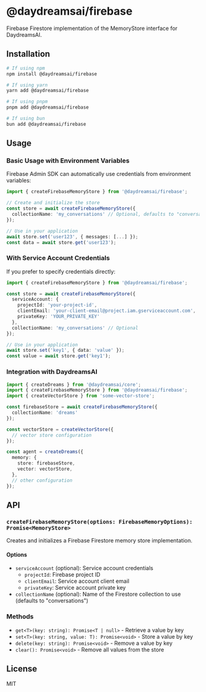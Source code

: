 # @daydreamsai/firebase

Firebase Firestore implementation of the MemoryStore interface for DaydreamsAI.

## Installation

```bash
# If using npm
npm install @daydreamsai/firebase

# If using yarn
yarn add @daydreamsai/firebase

# If using pnpm
pnpm add @daydreamsai/firebase

# If using bun
bun add @daydreamsai/firebase
```

## Usage

### Basic Usage with Environment Variables

Firebase Admin SDK can automatically use credentials from environment variables:

```typescript
import { createFirebaseMemoryStore } from '@daydreamsai/firebase';

// Create and initialize the store
const store = await createFirebaseMemoryStore({
  collectionName: 'my_conversations' // Optional, defaults to "conversations"
});

// Use in your application
await store.set('user123', { messages: [...] });
const data = await store.get('user123');
```

### With Service Account Credentials

If you prefer to specify credentials directly:

```typescript
import { createFirebaseMemoryStore } from '@daydreamsai/firebase';

const store = await createFirebaseMemoryStore({
  serviceAccount: {
    projectId: 'your-project-id',
    clientEmail: 'your-client-email@project.iam.gserviceaccount.com',
    privateKey: 'YOUR_PRIVATE_KEY'
  },
  collectionName: 'my_conversations' // Optional
});

// Use in your application
await store.set('key1', { data: 'value' });
const value = await store.get('key1');
```

### Integration with DaydreamsAI

```typescript
import { createDreams } from '@daydreamsai/core';
import { createFirebaseMemoryStore } from '@daydreamsai/firebase';
import { createVectorStore } from 'some-vector-store';

const firebaseStore = await createFirebaseMemoryStore({
  collectionName: 'dreams'
});

const vectorStore = createVectorStore({
  // vector store configuration
});

const agent = createDreams({
  memory: {
    store: firebaseStore,
    vector: vectorStore,
  },
  // other configuration
});
```

## API

### `createFirebaseMemoryStore(options: FirebaseMemoryOptions): Promise<MemoryStore>`

Creates and initializes a Firebase Firestore memory store implementation.

#### Options

- `serviceAccount` (optional): Service account credentials
  - `projectId`: Firebase project ID
  - `clientEmail`: Service account client email
  - `privateKey`: Service account private key
- `collectionName` (optional): Name of the Firestore collection to use (defaults to "conversations")

### Methods

- `get<T>(key: string): Promise<T | null>` - Retrieve a value by key
- `set<T>(key: string, value: T): Promise<void>` - Store a value by key
- `delete(key: string): Promise<void>` - Remove a value by key
- `clear(): Promise<void>` - Remove all values from the store

## License

MIT 